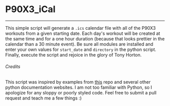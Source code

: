 # P90X3_iCal
___
This simple script will generate a `.ics` calendar file with all of the P90X3 workouts from a given starting date. Each day's workout will be created at the same time and for a one hour duration (because that looks prettier in the calendar than a 30 minute event). Be sure all modules are installed and enter your own values for `start_date` and `directory` in the python script. Finally, execute the script and rejoice in the glory of Tony Horton. 

###### Credits
This script was inspired by examples from [this](https://github.com/collective/icalendar) repo and several other python documentation websites. I am not too familiar with Python, so I apologize for any sloppy or poorly styled code. Feel free to submit a pull request and teach me a few things :)  
